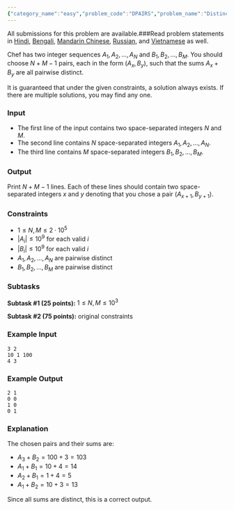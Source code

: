 ```yaml
---
{"category_name":"easy","problem_code":"DPAIRS","problem_name":"Distinct Pairs","languages_supported":{"0":"C","1":"CPP14","2":"JAVA","3":"PYTH","4":"PYTH 3.6","5":"PYPY","6":"CS2","7":"PAS fpc","8":"PAS gpc","9":"RUBY","10":"PHP","11":"GO","12":"NODEJS","13":"HASK","14":"rust","15":"SCALA","16":"swift","17":"D","18":"PERL","19":"FORT","20":"WSPC","21":"ADA","22":"CAML","23":"ICK","24":"BF","25":"ASM","26":"CLPS","27":"PRLG","28":"ICON","29":"SCM qobi","30":"PIKE","31":"ST","32":"NICE","33":"LUA","34":"BASH","35":"NEM","36":"LISP sbcl","37":"LISP clisp","38":"SCM guile","39":"JS","40":"ERL","41":"TCL","42":"kotlin","43":"PERL6","44":"TEXT","45":"SCM chicken","46":"PYP3","47":"CLOJ","48":"COB","49":"FS"},"max_timelimit":1,"source_sizelimit":50000,"problem_author":"sanroylozan","problem_tester":null,"date_added":"31-12-2018","tags":{"0":"data","1":"easy","2":"jan19","3":"observations","4":"sanroylozan","5":"taran_1407"},"editorial_url":"https://discuss.codechef.com/problems/DPAIRS","time":{"view_start_date":1547458202,"submit_start_date":1547458202,"visible_start_date":1547458202,"end_date":1735669800},"is_direct_submittable":false,"layout":"problem"}
---
```

<span class="solution-visible-txt">All submissions for this problem are available.</span>###Read problem statements in [Hindi](http://www.codechef.com/download/translated/JAN19/hindi/DPAIRS.pdf), [Bengali](http://www.codechef.com/download/translated/JAN19/bengali/DPAIRS.pdf), [Mandarin Chinese](http://www.codechef.com/download/translated/JAN19/mandarin/DPAIRS.pdf), [Russian](http://www.codechef.com/download/translated/JAN19/russian/DPAIRS.pdf), and [Vietnamese](http://www.codechef.com/download/translated/JAN19/vietnamese/DPAIRS.pdf) as well.

Chef has two integer sequences $A_1, A_2, \ldots, A_N$ and $B_1, B_2, \ldots, B_M$. You should choose $N+M-1$ pairs, each in the form $(A_x, B_y)$, such that the sums $A_x + B_y$ are all pairwise distinct.

It is guaranteed that under the given constraints, a solution always exists. If there are multiple solutions, you may find any one.

### Input
- The first line of the input contains two space-separated integers $N$ and $M$.
- The second line contains $N$ space-separated integers $A_1, A_2, \ldots, A_N$.
- The third line contains $M$ space-separated integers $B_1, B_2, \ldots, B_M$.

### Output
Print $N+M-1$ lines. Each of these lines should contain two space-separated integers $x$ and $y$ denoting that you chose a pair $(A_{x+1}, B_{y+1})$.

### Constraints
- $1 \le N, M \le 2 \cdot 10^5$
- $|A_i| \le 10^9$ for each valid $i$
- $|B_i| \le 10^9$ for each valid $i$
- $A_1, A_2, \ldots, A_N$ are pairwise distinct
- $B_1, B_2, \ldots, B_M$ are pairwise distinct

### Subtasks
**Subtask #1 (25 points):** $1 \le N, M \le 10^3$

**Subtask #2 (75 points):** original constraints

### Example Input
```
3 2
10 1 100
4 3
```

### Example Output
```
2 1
0 0
1 0
0 1
```

### Explanation
The chosen pairs and their sums are:
- $A_3 + B_2 = 100+3 = 103$
- $A_1 + B_1 = 10+4 = 14$
- $A_2 + B_1 = 1+4 = 5$
- $A_1 + B_2 = 10+3 = 13$

Since all sums are distinct, this is a correct output.
